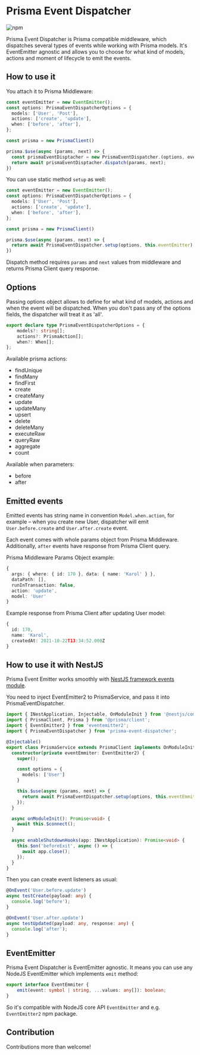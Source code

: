# Prisma Event Dispatcher

![npm](https://img.shields.io/npm/v/prisma-event-dispatcher)

Prisma Event Dispatcher is Prisma compatible middleware, which dispatches several types of events while working with Prisma models. It's EventEmitter agnostic and allows you to choose for what kind of models, actions and moment of lifecycle to emit the events.

## How to use it

You attach it to Prisma Middleware:

```Typescript
const eventEmitter = new EventEmitter();
const options: PrismaEventDispatcherOptions = {
  models: ['User', 'Post'],
  actions: ['create', 'update'],
  when: ['before', 'after'],
};

const prisma = new PrismaClient()

prisma.$use(async (params, next) => {
  const prismaEventDisptacher = new PrismaEventDispatcher.(options, eventEmitter);
  return await prismaEventDisptacher.dispatch(params, next);
})
```

You can use static method `setup` as well:

```Typescript
const eventEmitter = new EventEmitter();
const options: PrismaEventDispatcherOptions = {
  models: ['User', 'Post'],
  actions: ['create', 'update'],
  when: ['before', 'after'],
};

const prisma = new PrismaClient()

prisma.$use(async (params, next) => {
  return await PrismaEventDispatcher.setup(options, this.eventEmitter).dispatch(params, next);
})
```

Dispatch method requires `params` and `next` values from middleware and returns Prisma Client query response.

## Options

Passing options object allows to define for what kind of models, actions and when the event will be dispatched. When you don't pass any of the options fields, the dispatcher will treat it as 'all'.

```Typescript
export declare type PrismaEventDispatcherOptions = {
    models?: string[];
    actions?: PrismaAction[];
    when?: When[];
};
```

Available prisma actions:

- findUnique
- findMany
- findFirst
- create
- createMany
- update
- updateMany
- upsert
- delete
- deleteMany
- executeRaw
- queryRaw
- aggregate
- count

Available when parameters:

- before
- after

## Emitted events

Emitted events has string name in convention `Model.when.action`, for example – when you create new User, dispatcher will emit `User.before.create` and `User.after.create` event.

Each event comes with whole params object from Prisma Middleware. Additionally, `after` events have response from Prisma Client query.

Prisma Middleware Params Object example:

```Typescript
{
  args: { where: { id: 170 }, data: { name: 'Karol' } },
  dataPath: [],
  runInTransaction: false,
  action: 'update',
  model: 'User'
}
```

Example response from Prisma Client after updating User model:

```Typescript
{
  id: 170,
  name: 'Karol',
  createdAt: 2021-10-22T13:34:52.000Z
}
```

## How to use it with NestJS

Prisma Event Emitter works smoothly with [NestJS framework events module](https://docs.nestjs.com/techniques/events).

You need to inject EventEmitter2 to PrismaService, and pass it into PrismaEventDispatcher.

```Typescript
import { INestApplication, Injectable, OnModuleInit } from '@nestjs/common';
import { PrismaClient, Prisma } from '@prisma/client';
import { EventEmitter2 } from 'eventemitter2';
import { PrismaEventDispatcher } from 'prisma-event-dispatcher';

@Injectable()
export class PrismaService extends PrismaClient implements OnModuleInit {
  constructor(private eventEmmiter: EventEmitter2) {
    super();

    const options = {
      models: ['User']
    }

    this.$use(async (params, next) => {
      return await PrismaEventDispatcher.setup(options, this.eventEmmiter).dispatch(params, next);
    });
  }

  async onModuleInit(): Promise<void> {
    await this.$connect();
  }

  async enableShutdownHooks(app: INestApplication): Promise<void> {
    this.$on('beforeExit', async () => {
      await app.close();
    });
  }
}
```

Then you can create event listeners as usual:

```Typescript
@OnEvent('User.before.update')
async testCreate(payload: any) {
  console.log('before');
}

@OnEvent('User.after.update')
async testUpdated(payload: any, response: any) {
  console.log('after');
}
```

## EventEmitter

Prisma Event Dispatcher is EventEmitter agnostic. It means you can use any NodeJS EventEmitter which implements `emit` method:

```Typescript
export interface EventEmmiter {
    emit(event: symbol | string, ...values: any[]): boolean;
}
```

So it's compatible with NodeJS core API `EventEmitter` and e.g. `EventEmitter2` npm package.

## Contribution

Contributions more than welcome!
